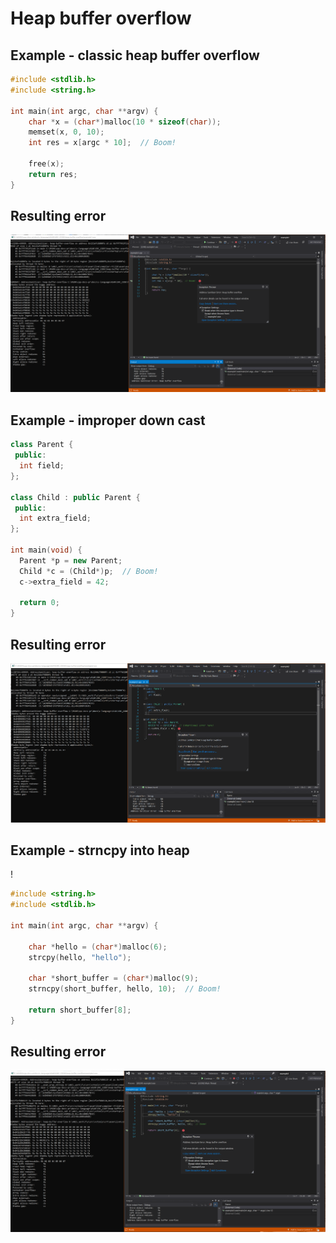 # Heap buffer overflow


## Example - classic heap buffer overflow

```cpp
#include <stdlib.h>
#include <string.h>

int main(int argc, char **argv) {
    char *x = (char*)malloc(10 * sizeof(char));
    memset(x, 0, 10);
    int res = x[argc * 10];  // Boom!

    free(x);
    return res;
}
```

## Resulting error

![example1](.\SRC_CODE\heap-buffer-overflow\example1.PNG)

## Example - improper down cast
```cpp
class Parent {
 public:
  int field;
};

class Child : public Parent {
 public:
  int extra_field;
};

int main(void) {
  Parent *p = new Parent;
  Child *c = (Child*)p;  // Boom! 
  c->extra_field = 42;

  return 0;
}
```

## Resulting error

![example2](.\SRC_CODE\heap-buffer-overflow\example2.PNG)

## Example - strncpy into heap
!
```cpp
#include <string.h>
#include <stdlib.h>

int main(int argc, char **argv) {

    char *hello = (char*)malloc(6);
    strcpy(hello, "hello");

    char *short_buffer = (char*)malloc(9);
    strncpy(short_buffer, hello, 10);  // Boom!

    return short_buffer[8];
}
```

## Resulting error

![example3](.\SRC_CODE\heap-buffer-overflow\example3.PNG)

